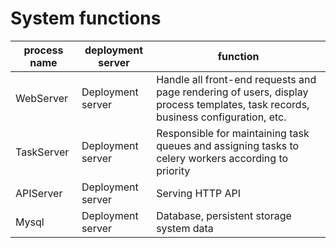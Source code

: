 # System functions

| process name | deployment server | function |
| ---------- | --------- | -- |
| WebServer | Deployment server | Handle all front-end requests and page rendering of users, display process templates, task records, business configuration, etc. |
| TaskServer | Deployment server | Responsible for maintaining task queues and assigning tasks to celery workers according to priority |
| APIServer | Deployment server | Serving HTTP API |
| Mysql | Deployment server | Database, persistent storage system data|